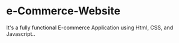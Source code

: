 # e-Commerce-Website
 It's a fully functional E-commerce Application using Html, CSS, and Javascript..
